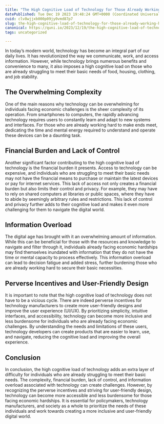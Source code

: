 ```yaml
---
title: "The High Cognitive Load of Technology for Those Already Working Hard to Get the Essentials of Food, Housing, Clothing, and Job"
datePublished: Tue Dec 19 2023 19:48:24 GMT+0000 (Coordinated Universal Time)
cuid: clv8wjjxb000p09jy0vmd87p7
slug: the-high-cognitive-load-of-technology-for-those-already-working-hard-to-get-the-essentials-of-food-housing-clothing-and-job
canonical: https://quni.io/2023/12/19/the-high-cognitive-load-of-technology-for-those-already-working-hard-to-get-the-essentials-of-food-housing-clothing-and-job/
tags: uncategorized

---
```


In today’s modern world, technology has become an integral part of our daily lives. It has revolutionized the way we communicate, work, and access information. However, while technology brings numerous benefits and convenience to many, it also imposes a high cognitive load on those who are already struggling to meet their basic needs of food, housing, clothing, and job stability.

The Overwhelming Complexity
---------------------------

One of the main reasons why technology can be overwhelming for individuals facing economic challenges is the sheer complexity of its operation. From smartphones to computers, the rapidly advancing technology requires users to constantly learn and adapt to new systems and interfaces. For those who are already working hard to make ends meet, dedicating the time and mental energy required to understand and operate these devices can be a daunting task.

Financial Burden and Lack of Control
------------------------------------

Another significant factor contributing to the high cognitive load of technology is the financial burden it presents. Access to technology can be expensive, and individuals who are struggling to meet their basic needs may not have the financial means to purchase or maintain the latest devices or pay for internet services. This lack of access not only creates a financial burden but also limits their control and privacy. For example, they may have to rely on shared computers at libraries or public spaces, where they have to abide by seemingly arbitrary rules and restrictions. This lack of control and privacy further adds to their cognitive load and makes it even more challenging for them to navigate the digital world.

Information Overload
--------------------

The digital age has brought with it an overwhelming amount of information. While this can be beneficial for those with the resources and knowledge to navigate and filter through it, individuals already facing economic hardships may find themselves inundated with information that they do not have the time or mental capacity to process effectively. This information overload can lead to decision fatigue and added stress, further burdening those who are already working hard to secure their basic necessities.

Perverse Incentives and User-Friendly Design
--------------------------------------------

It is important to note that the high cognitive load of technology does not have to be a vicious cycle. There are indeed perverse incentives for technology manufacturers to create more user-friendly designs and improve the user experience (UI/UX). By prioritizing simplicity, intuitive interfaces, and accessibility, technology can become more inclusive and less burdensome for individuals who are already facing economic challenges. By understanding the needs and limitations of these users, technology developers can create products that are easier to learn, use, and navigate, reducing the cognitive load and improving the overall experience.

Conclusion
----------

In conclusion, the high cognitive load of technology adds an extra layer of difficulty for individuals who are already struggling to meet their basic needs. The complexity, financial burden, lack of control, and information overload associated with technology can create challenges. However, by recognizing the perverse incentives and striving for user-friendly design, technology can become more accessible and less burdensome for those facing economic hardships. It is essential for policymakers, technology manufacturers, and society as a whole to prioritize the needs of these individuals and work towards creating a more inclusive and user-friendly digital world.